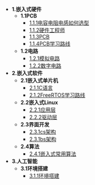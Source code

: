 <!-- docs/_sidebar.md -->



* **1.嵌入式硬件**
  * **1.1PCB**
    * [1.1.1电容电阻电感如何选型](hardware/pcb/电容电阻电感如何选型.md)
    * [1.1.2硬件工程师](hardware/pcb/硬件工程师.md)
    * [1.1.3PCB](hardware/pcb/PCB.md)
    * [1.1.4PCB学习路线](hardware/pcb/PCB学习路线.md)
  * **1.2电路**
    * [1.2.1模拟电路](hardware/ele/模拟电路.md)
    * [1.2.2数字电路](hardware/ele/数字电路.md)
* **2.嵌入式软件**
  * **2.1嵌入式单片机**
    * [2.1.1C语言](software/scm/C语言.md)
    * [2.1.2FreeRTOS学习路线](software/scm/FreeRTOS学习路线.md)
  * **2.2嵌入式Linux**
    * [2.2.1应用层](software/linux/应用层.md)
    * [2.2.2驱动层](software/linux/驱动层.md)
  * **2.3界面开发**
    * [2.3.1cs架构](software/interface/cs架构.md)
    * [2.3.1bs架构](software/interface//bs架构.md)
  * **2.4算法**
    * [2.4.1嵌入式常用算法](software/count/算法.md)
* **3.人工智能**  
  * **3.1环境搭建**
    * [3.1.1环境搭建](ai/环境搭建.md)